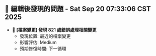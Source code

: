 ## 🚨 編輯後發現的問題 - Sat Sep 20 07:33:06 CST 2025

- 🔄 **[檔案變更] 發現      821 處錯誤處理相關變更**
  - 發現位置: 最近的檔案變更
  - 影響評估: Medium
  - 預期修復時間: 下一循環

